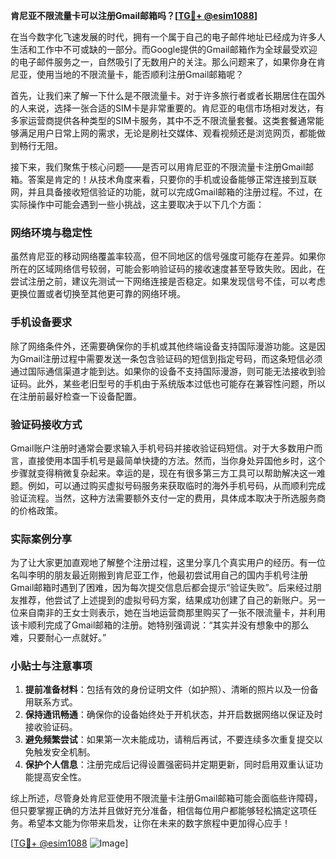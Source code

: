 **肯尼亚不限流量卡可以注册Gmail邮箱吗？[[TG💪+ @esim1088](https://t.me/s/esim1088)]**

在当今数字化飞速发展的时代，拥有一个属于自己的电子邮件地址已经成为许多人生活和工作中不可或缺的一部分。而Google提供的Gmail邮箱作为全球最受欢迎的电子邮件服务之一，自然吸引了无数用户的关注。那么问题来了，如果你身在肯尼亚，使用当地的不限流量卡，能否顺利注册Gmail邮箱呢？

首先，让我们来了解一下什么是不限流量卡。对于许多旅行者或者长期居住在国外的人来说，选择一张合适的SIM卡是非常重要的。肯尼亚的电信市场相对发达，有多家运营商提供各种类型的SIM卡服务，其中不乏不限流量套餐。这类套餐通常能够满足用户日常上网的需求，无论是刷社交媒体、观看视频还是浏览网页，都能做到畅行无阻。

接下来，我们聚焦于核心问题——是否可以用肯尼亚的不限流量卡注册Gmail邮箱。答案是肯定的！从技术角度来看，只要你的手机或设备能够正常连接到互联网，并且具备接收短信验证的功能，就可以完成Gmail邮箱的注册过程。不过，在实际操作中可能会遇到一些小挑战，这主要取决于以下几个方面：

### 网络环境与稳定性

虽然肯尼亚的移动网络覆盖率较高，但不同地区的信号强度可能存在差异。如果你所在的区域网络信号较弱，可能会影响验证码的接收速度甚至导致失败。因此，在尝试注册之前，建议先测试一下网络连接是否稳定。如果发现信号不佳，可以考虑更换位置或者切换至其他更可靠的网络环境。

### 手机设备要求

除了网络条件外，还需要确保你的手机或其他终端设备支持国际漫游功能。这是因为Gmail注册过程中需要发送一条包含验证码的短信到指定号码，而这条短信必须通过国际通信渠道才能到达。如果你的设备不支持国际漫游，则可能无法接收到验证码。此外，某些老旧型号的手机由于系统版本过低也可能存在兼容性问题，所以在注册前最好检查一下设备配置。

### 验证码接收方式

Gmail账户注册时通常会要求输入手机号码并接收验证码短信。对于大多数用户而言，直接使用本国手机号是最简单快捷的方法。然而，当你身处异国他乡时，这个步骤就变得稍微复杂起来。幸运的是，现在有很多第三方工具可以帮助解决这一难题。例如，可以通过购买虚拟号码服务来获取临时的海外手机号码，从而顺利完成验证流程。当然，这种方法需要额外支付一定的费用，具体成本取决于所选服务商的价格政策。

### 实际案例分享

为了让大家更加直观地了解整个注册过程，这里分享几个真实用户的经历。有一位名叫李明的朋友最近刚搬到肯尼亚工作，他最初尝试用自己的国内手机号注册Gmail邮箱时遇到了困难，因为每次提交信息后都会提示“验证失败”。后来经过朋友推荐，他尝试了上述提到的虚拟号码方案，结果成功创建了自己的新账户。另一位来自南非的王女士则表示，她在当地运营商那里购买了一张不限流量卡，并利用该卡顺利完成了Gmail邮箱的注册。她特别强调说：“其实并没有想象中的那么难，只要耐心一点就好。”

### 小贴士与注意事项

1. **提前准备材料**：包括有效的身份证明文件（如护照）、清晰的照片以及一份备用联系方式。
2. **保持通讯畅通**：确保你的设备始终处于开机状态，并开启数据网络以保证及时接收验证码。
3. **避免频繁尝试**：如果第一次未能成功，请稍后再试，不要连续多次重复提交以免触发安全机制。
4. **保护个人信息**：注册完成后记得设置强密码并定期更新，同时启用双重认证功能提高安全性。

综上所述，尽管身处肯尼亚使用不限流量卡注册Gmail邮箱可能会面临些许障碍，但只要掌握正确的方法并且做好充分准备，相信每位用户都能够轻松搞定这项任务。希望本文能为你带来启发，让你在未来的数字旅程中更加得心应手！

[[TG💪+ @esim1088](https://t.me/s/esim1088) ![Image](https://i.postimg.cc/4NQfJmqS/Snipaste-2025-05-13-00-14-12.png)]